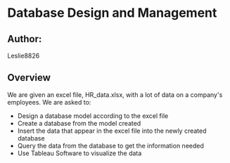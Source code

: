 # Database Design and Management

## Author: 
Leslie8826

## Overview
We are given an excel file, HR_data.xlsx, with a lot of data on a company's employees. We are asked to:
  - Design a database model according to the excel file
  - Create a database from the model created
  - Insert the data that appear in the excel file into the newly created database
  - Query the data from the database to get the information needed
  - Use Tableau Software to visualize the data
